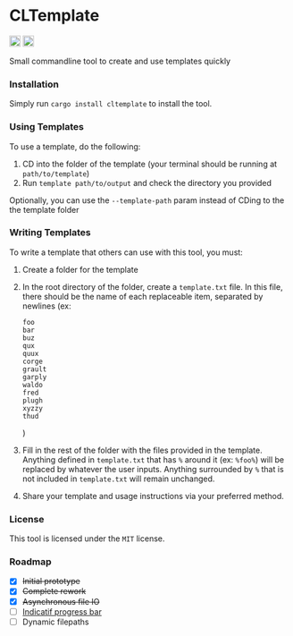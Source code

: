 # CLTemplate
[<img alt="github" src="https://img.shields.io/github/last-commit/hypercodec/cltemplate" height="20">](https://github.com/hypercodec/cltemplate)
[<img alt="crates.io" src="https://img.shields.io/crates/d/cltemplate" height="20">](https://crates.io/crates/cltemplate)

Small commandline tool to create and use templates quickly

### Installation
Simply run `cargo install cltemplate` to install the tool.

### Using Templates
To use a template, do the following:
1. CD into the folder of the template (your terminal should be running at `path/to/template`)
2. Run `template path/to/output` and check the directory you provided

Optionally, you can use the `--template-path` param instead of CDing to the the template folder

### Writing Templates
To write a template that others can use with this tool, you must:
1. Create a folder for the template
2. In the root directory of the folder, create a `template.txt` file. In this file, there should be the name of each replaceable item, separated by newlines (ex: 
    ```
    foo
    bar
    buz
    qux
    quux
    corge
    grault
    garply
    waldo
    fred
    plugh
    xyzzy
    thud
    ```
    )

3. Fill in the rest of the folder with the files provided in the template. Anything defined in `template.txt` that has `%` around it (ex: `%foo%`) will be replaced by whatever the user inputs. Anything surrounded by `%` that is not included in `template.txt` will remain unchanged.
4. Share your template and usage instructions via your preferred method.

### License
This tool is licensed under the `MIT` license.

### Roadmap
- [x] ~~Initial prototype~~
- [x] ~~Complete rework~~
- [x] ~~Asynchronous file IO~~
- [ ] [Indicatif progress bar](https://github.com/HyperCodec/cltemplate/issues/14)
- [ ] Dynamic filepaths